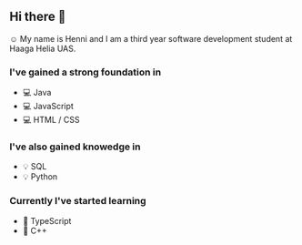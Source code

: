 ## Hi there 👋

:relaxed: My name is Henni and I am a third year software development student at Haaga Helia UAS.

### I've gained a strong foundation in
  - :computer: Java
  - :computer: JavaScript
  - :computer: HTML / CSS
  
### I've also gained knowedge in
  - :bulb: SQL
  - :bulb: Python
  
### Currently I've started learning
  - :thought_balloon: TypeScript
  - :thought_balloon: C++
